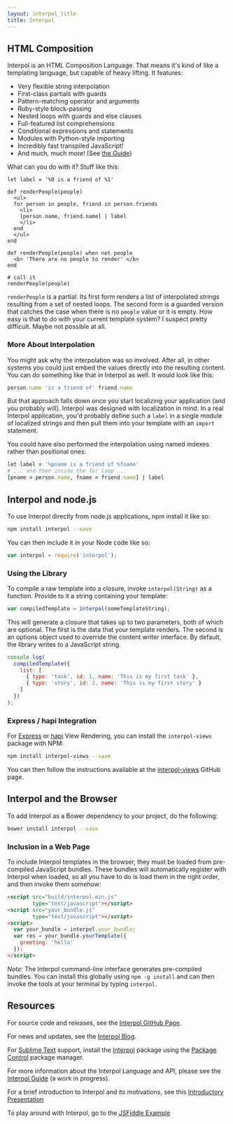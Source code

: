 ```yaml
---
layout: interpol_title
title: Interpol
---
```

## HTML Composition

Interpol is an HTML Composition Language.  That means it's kind of like a templating language, but capable of heavy lifting.  It features:

  * Very flexible string interpolation
  * First-class partials with guards
  * Pattern-matching operator and arguments 
  * Ruby-style block-passing
  * Nested loops with guards and else clauses
  * Full-featured list comprehensions
  * Conditional expressions and statements
  * Modules with Python-style importing
  * Incredibly fast transpiled JavaScript!
  * And much, much more! (See [the Guide](http://interpoljs.io/guide/))

What can you do with it?  Stuff like this:

```
let label = '%0 is a friend of %1'

def renderPeople(people)
  <ul>
  for person in people, friend in person.friends
    <li>
    [person.name, friend.name] | label
    </li>
  end
  </ul>
end

def renderPeople(people) when not people
  <b> 'There are no people to render' </b>
end

# call it
renderPeople(people)
```

`renderPeople` is a partial.  Its first form renders a list of interpolated strings resulting from a set of nested loops.  The second form is a guarded version that catches the case when there is no `people` value or it is empty.  How easy is that to do with your current template system?  I suspect pretty difficult.  Maybe not possible at all.

### More About Interpolation
You might ask why the interpolation was so involved.  After all, in other systems you could just embed the values directly into the resulting content.  You can do something like that in Interpol as well.  It would look like this: 

```ruby
person.name 'is a friend of' friend.name
```

But that approach falls down once you start localizing your application (and you probably will).  Interpol was designed with localization in mind.  In a real Interpol application, you'd probably define such a `label` in a single module of localized strings and then pull them into your template with an `import` statement.

You could have also performed the interpolation using named indexes rather than positional ones: 

```ruby
let label = '%pname is a friend of %fname'
# ... and then inside the for loop ...
[pname = person.name, fname = friend.name] | label
```

## Interpol and node.js
To use Interpol directly from node.js applications, npm install it like so:

```bash
npm install interpol --save
```

You can then include it in your Node code like so:

```javascript
var interpol = require('interpol');
```

### Using the Library
To compile a raw template into a closure, invoke `interpol(String)` as a function.  Provide to it a string containing your template:

```javascript
var compiledTemplate = interpol(someTemplateString);
```

This will generate a closure that takes up to two parameters, both of which are optional.  The first is the data that your template renders.  The second is an options object used to override the content writer interface.  By default, the library writes to a JavaScript string.

```javascript
console.log(
  compiledTemplate({
    list: [
      { type: 'task', id: 1, name: 'This is my first task' },
      { type: 'story', id: 2, name: 'This is my first story' }
    ]
  })
);
```

### Express / hapi Integration
For [Express](http://expressjs.com/) or [hapi](http://hapijs.com/) View Rendering, you can install the `interpol-views` package with NPM:

```bash
npm install interpol-views --save
```

You can then follow the instructions available at the [interpol-views](http://github.com/kode4food/interpol-views) GitHub page.

## Interpol and the Browser
To add Interpol as a Bower dependency to your project, do the following:

```bash
bower install interpol --save
```

### Inclusion in a Web Page
To include Interpol templates in the browser, they must be loaded from pre-compiled JavaScript bundles.  These bundles will automatically register with Interpol when loaded, so all you have to do is load them in the right order, and then invoke them somehow:

```html
<script src="build/interpol.min.js"
        type="text/javascript"></script>
<script src="your_bundle.js"
        type="text/javascript"></script>
<script>
  var your_bundle = interpol.your_bundle;
  var res = your_bundle.yourTemplate({ 
    greeting: 'hello'
  });
</script>
```

*Note:* The Interpol command-line interface generates pre-compiled bundles.  You can install this globally using `npm -g install` and can then invoke the tools at your terminal by typing `interpol`.

## Resources
For source code and releases, see the [Interpol GitHub Page](http://github.com/kode4food/interpol).

For news and updates, see the [Interpol Blog](http://blog.interpoljs.io/).

For [Sublime Text](http://www.sublimetext.com/) support, install the [Interpol](https://packagecontrol.io/packages/Interpol) package using the [Package Control](https://packagecontrol.io/) package manager.

For more information about the Interpol Language and API, please see the [Interpol Guide](http://interpoljs.io/guide/) (a work in progress).

For a brief introduction to Interpol and its motivations, see this [Introductory Presentation](http://slid.es/kode4food/interpol-introduction)

To play around with Interpol, go to the [JSFiddle Example](http://jsfiddle.net/kode4food/Py2xq/)
